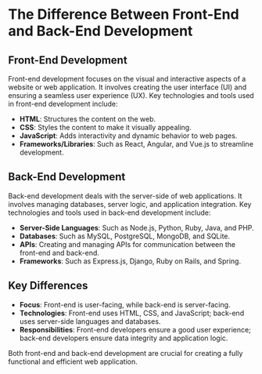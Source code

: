 # The Difference Between Front-End and Back-End Development

## Front-End Development

Front-end development focuses on the visual and interactive aspects of a website or web application. It involves creating the user interface (UI) and ensuring a seamless user experience (UX). Key technologies and tools used in front-end development include:

- **HTML**: Structures the content on the web.
- **CSS**: Styles the content to make it visually appealing.
- **JavaScript**: Adds interactivity and dynamic behavior to web pages.
- **Frameworks/Libraries**: Such as React, Angular, and Vue.js to streamline development.

## Back-End Development

Back-end development deals with the server-side of web applications. It involves managing databases, server logic, and application integration. Key technologies and tools used in back-end development include:

- **Server-Side Languages**: Such as Node.js, Python, Ruby, Java, and PHP.
- **Databases**: Such as MySQL, PostgreSQL, MongoDB, and SQLite.
- **APIs**: Creating and managing APIs for communication between the front-end and back-end.
- **Frameworks**: Such as Express.js, Django, Ruby on Rails, and Spring.

## Key Differences

- **Focus**: Front-end is user-facing, while back-end is server-facing.
- **Technologies**: Front-end uses HTML, CSS, and JavaScript; back-end uses server-side languages and databases.
- **Responsibilities**: Front-end developers ensure a good user experience; back-end developers ensure data integrity and application logic.

Both front-end and back-end development are crucial for creating a fully functional and efficient web application.